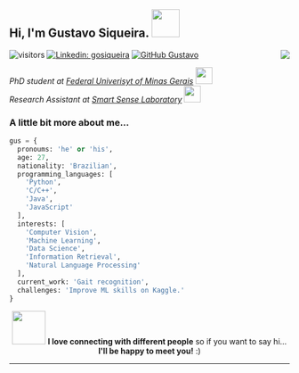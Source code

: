 <h2> Hi, I'm Gustavo Siqueira. <img src="https://media.giphy.com/media/108JHWB1hruZnq/giphy.gif" width="50"></h2>
<img align="right" src="https://media.giphy.com/media/lP8xu5t2DLGG045H8F/giphy.gif">

![visitors](https://visitor-badge.glitch.me/badge?page_id=page.id)
[![Linkedin: gosiqueira](https://img.shields.io/badge/-gosiqueira-blue?style=flat-square&logo=Linkedin&logoColor=white&link=https://www.linkedin.com/in/gosiqueira/)](https://www.linkedin.com/in/gosiqueira/)
[![GitHub Gustavo](https://img.shields.io/github/followers/gosiqueira?label=follow&style=social)](https://github.com/gosiqueira)

<p><em>PhD student at <a href="http://www.ufmg.br">Federal Univerisyt of Minas Gerais</a> <img src="https://media.giphy.com/media/fYSnHlufseco8Fh93Z/giphy.gif" width="30"></br>Research Assistant at <a href="http://smartsenselab.dcc.ufmg.br/en/">Smart Sense Laboratory</a> <img src="https://media.giphy.com/media/WUlplcMpOCEmTGBtBW/giphy.gif" width="30"> 
</em></p>


### A little bit more about me...  

```python
gus = {
  pronoums: 'he' or 'his',
  age: 27,
  nationality: 'Brazilian',
  programming_languages: [
    'Python',
    'C/C++',
    'Java',
    'JavaScript'
  ],
  interests: [
    'Computer Vision',
    'Machine Learning',
    'Data Science',
    'Information Retrieval',
    'Natural Language Processing'
  ],
  current_work: 'Gait recognition',
  challenges: 'Improve ML skills on Kaggle.'
}
```

<p align="center"><img src="https://media.giphy.com/media/AaUd9dZs5y8qk/giphy.gif" width="60"> <b>I love connecting with different people</b> so if you want to say hi...
<b>I'll be happy to meet you!</b> :)</p>

---
